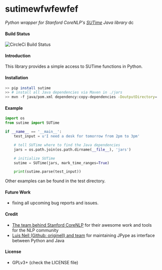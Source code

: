 # sutimewfwfewfef
*Python wrapper for Stanford CoreNLP's [SUTime](http://nlp.stanford.edu/software/sutime.shtml) Java library*
dc
#### Build Status

![CircleCi Build Status](https://circleci.com/gh/FraBle/python-sutime.svg?style=shield&circle-token=ce50d3fb4d377c59a8eb1a25f3467dd0ebe9457a)

#### Introduction

This library provides a simple access to SUTime functions in Python.


#### Installation

```bash
>> pip install sutime
>> # install all Java dependencies via Maven in ./jars
>> mvn -f java/pom.xml dependency:copy-dependencies -DoutputDirectory=./jars
```

#### Example
```python
import os
from sutime import SUTime

if __name__ == '__main__':
    test_input = u'I need a desk for tomorrow from 2pm to 3pm'

    # tell SUTime where to find the Java dependencies
    jars = os.path.join(os.path.dirname(__file__), 'jars')

    # initialize SUTime 
    sutime = SUTime(jars, mark_time_ranges=True)

    print(sutime.parse(test_input))
```
Other examples can be found in the test directory.

#### Future Work
- fixing all upcoming bug reports and issues.

#### Credit
- [The team behind Stanford CoreNLP](http://stanfordnlp.github.io/CoreNLP/) for their awesome work and tools for the NLP community
- [Luis Nell (Github: originell) and team](https://github.com/originell/jpype/) for maintaining JPype as interface between Python and Java

#### License
- GPLv3+ (check the LICENSE file)
